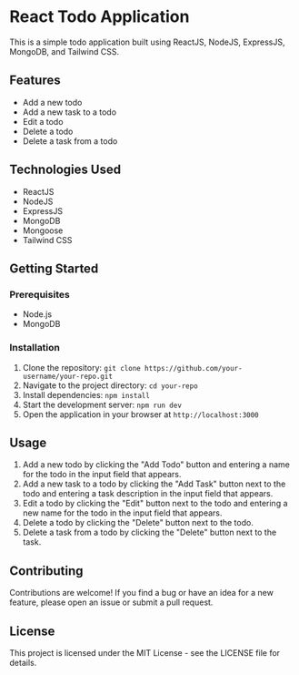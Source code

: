 # React Todo Application

This is a simple todo application built using ReactJS, NodeJS, ExpressJS, MongoDB, and Tailwind CSS.

## Features

- Add a new todo
- Add a new task to a todo
- Edit a todo
- Delete a todo
- Delete a task from a todo

## Technologies Used

- ReactJS
- NodeJS
- ExpressJS
- MongoDB
- Mongoose
- Tailwind CSS

## Getting Started

### Prerequisites

- Node.js
- MongoDB

### Installation

1. Clone the repository: `git clone https://github.com/your-username/your-repo.git`
2. Navigate to the project directory: `cd your-repo`
3. Install dependencies: `npm install`
4. Start the development server: `npm run dev`
5. Open the application in your browser at `http://localhost:3000`

## Usage

1. Add a new todo by clicking the "Add Todo" button and entering a name for the todo in the input field that appears.
2. Add a new task to a todo by clicking the "Add Task" button next to the todo and entering a task description in the input field that appears.
3. Edit a todo by clicking the "Edit" button next to the todo and entering a new name for the todo in the input field that appears.
4. Delete a todo by clicking the "Delete" button next to the todo.
5. Delete a task from a todo by clicking the "Delete" button next to the task.

## Contributing

Contributions are welcome! If you find a bug or have an idea for a new feature, please open an issue or submit a pull request.

## License

This project is licensed under the MIT License - see the LICENSE file for details.
